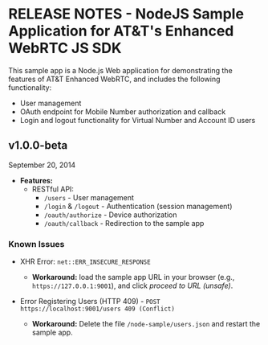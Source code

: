 # RELEASE NOTES - NodeJS Sample Application for AT&T's Enhanced WebRTC JS SDK

This sample app is a Node.js Web application for demonstrating the features of AT&T Enhanced WebRTC, and includes the following functionality:
  * User management
  * OAuth endpoint for Mobile Number authorization and callback
  * Login and logout functionality for Virtual Number and Account ID users

## v1.0.0-beta
September 20, 2014

* **Features:**
  * RESTful API:
    * `/users` - User management
    * `/login` & `/logout` - Authentication (session management)
    * `/oauth/authorize` - Device authorization
    * `/oauth/callback` - Redirection to the sample app

### Known Issues

* XHR Error: `net::ERR_INSECURE_RESPONSE`
  * **Workaround:** load the sample app URL in your browser (e.g., `https://127.0.0.1:9001`), and click _proceed to URL (unsafe)_.

* Error Registering Users (HTTP 409) - `POST https://localhost:9001/users 409 (Conflict)`
  * **Workaround:** Delete the file `/node-sample/users.json` and restart the sample app.
